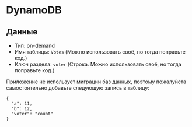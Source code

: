 # DynamoDB

## Данные

* Тип: on-demand
* Имя таблицы: `Votes` (Можно использовать своё, но тогда поправьте код.)
* Ключ раздела: `voter` (Строка. Можно использовать своё, но тогда поправьте код.)

Приложение не использует миграции баз данных, поэтому пожалуйста самостоятельно добавьте следующую запись в таблицу:

```
{
  "a": 11,
  "b": 12,
  "voter": "count"
}
```
